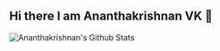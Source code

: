 ## Hi there I am Ananthakrishnan VK  👋


<img align="left" alt="Ananthakrishnan's Github Stats" src="https://github-readme-stats.vercel.app/api?username=the-code-builder&show_icons=true&hide_border=true" />

